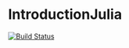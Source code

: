 # IntroductionJulia

[![Build Status](https://github.com/RobinChaussemy/IntroductionJulia.jl/actions/workflows/CI.yml/badge.svg?branch=main)](https://github.com/RobinChaussemy/IntroductionJulia.jl/actions/workflows/CI.yml?query=branch%3Amain)
